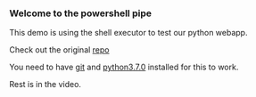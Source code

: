 ### Welcome to the powershell pipe

This demo is using the shell executor to test our python webapp.

Check out the original [repo](https://github.com/r3ap3rpy/gitlab-powershell)

You need to have [git](https://github.com/git-for-windows/git/releases/download/v2.28.0.windows.1/Git-2.28.0-64-bit.exe) and [python3.7.0](https://www.python.org/downloads/release/python-370/) installed for this to work.

Rest is in the video.